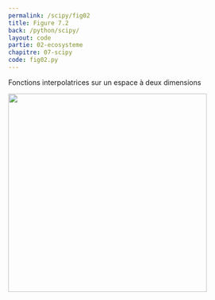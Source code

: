 ```yaml
---
permalink: /scipy/fig02
title: Figure 7.2
back: /python/scipy/
layout: code
partie: 02-ecosysteme
chapitre: 07-scipy
code: fig02.py
---
```


Fonctions interpolatrices sur un espace à deux dimensions

<img src="/python/_static/scipy/fig02.png" width="400px"/>
